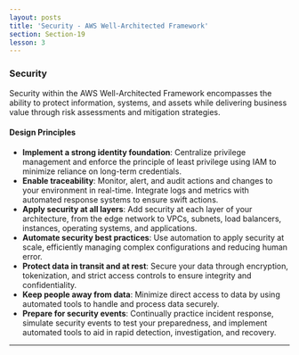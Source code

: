 ```yaml
---
layout: posts
title: 'Security - AWS Well-Architected Framework'
section: Section-19
lesson: 3
---
```


### Security

Security within the AWS Well-Architected Framework encompasses the ability to protect information, systems, and assets while delivering business value through risk assessments and mitigation strategies.

#### Design Principles

- **Implement a strong identity foundation**: Centralize privilege management and enforce the principle of least privilege using IAM to minimize reliance on long-term credentials.
- **Enable traceability**: Monitor, alert, and audit actions and changes to your environment in real-time. Integrate logs and metrics with automated response systems to ensure swift actions.
- **Apply security at all layers**: Add security at each layer of your architecture, from the edge network to VPCs, subnets, load balancers, instances, operating systems, and applications.
- **Automate security best practices**: Use automation to apply security at scale, efficiently managing complex configurations and reducing human error.
- **Protect data in transit and at rest**: Secure your data through encryption, tokenization, and strict access controls to ensure integrity and confidentiality.
- **Keep people away from data**: Minimize direct access to data by using automated tools to handle and process data securely.
- **Prepare for security events**: Continually practice incident response, simulate security events to test your preparedness, and implement automated tools to aid in rapid detection, investigation, and recovery.

---
